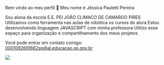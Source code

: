 Bem vindo ao meu perfil 💙
Meu nome é Jéssica Pauletti Pereira

Sou aluna da escola  E.E. PEI JOÃO CLIMACO DE CAMARGO PIRES
Utilizamos como ferramenta nas aulas de robótica os cursos do alura
Estou desenvolvendo linguagem JAVASCRIPT com minha professora 
Utilizo esse espaço para organização e compartilhamento dos meus projetos 

Você pode entrar em contato comigo:
0001092691662sp@al.educacao.sp.gov.br

![](https://media1.tenor.com/m/Y2dvFI9XnPYAAAAC/rapunzel-tangled.gif)
